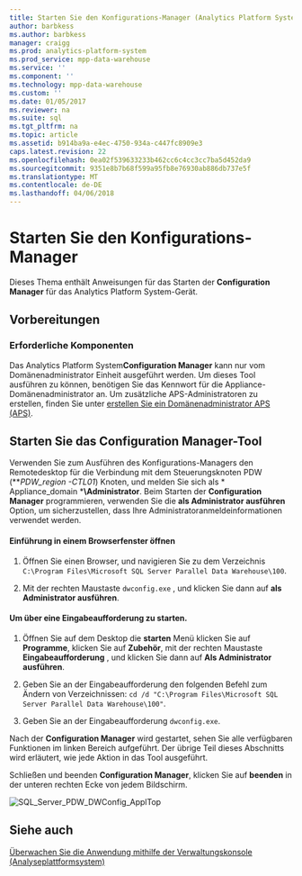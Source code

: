 ```yaml
---
title: Starten Sie den Konfigurations-Manager (Analytics Platform System)
author: barbkess
ms.author: barbkess
manager: craigg
ms.prod: analytics-platform-system
ms.prod_service: mpp-data-warehouse
ms.service: ''
ms.component: ''
ms.technology: mpp-data-warehouse
ms.custom: ''
ms.date: 01/05/2017
ms.reviewer: na
ms.suite: sql
ms.tgt_pltfrm: na
ms.topic: article
ms.assetid: b914ba9a-e4ec-4750-934a-c447fc8909e3
caps.latest.revision: 22
ms.openlocfilehash: 0ea02f539633233b462cc6c4cc3cc7ba5d452da9
ms.sourcegitcommit: 9351e8b7b68f599a95fb8e76930ab886db737e5f
ms.translationtype: MT
ms.contentlocale: de-DE
ms.lasthandoff: 04/06/2018
---
```

# <a name="launch-the-configuration-manager"></a>Starten Sie den Konfigurations-Manager
Dieses Thema enthält Anweisungen für das Starten der **Configuration Manager** für das Analytics Platform System-Gerät.  
  
## <a name="before-you-begin"></a>Vorbereitungen  
  
### <a name="prerequisites"></a>Erforderliche Komponenten  
Das Analytics Platform System**Configuration Manager** kann nur vom Domänenadministrator Einheit ausgeführt werden. Um dieses Tool ausführen zu können, benötigen Sie das Kennwort für die Appliance-Domänenadministrator an. Um zusätzliche APS-Administratoren zu erstellen, finden Sie unter [erstellen Sie ein Domänenadministrator APS &#40;APS&#41;](create-an-aps-domain-administrator-aps.md).  
  
## <a name="Accessing"></a>Starten Sie das Configuration Manager-Tool  
Verwenden Sie zum Ausführen des Konfigurations-Managers den Remotedesktop für die Verbindung mit dem Steuerungsknoten PDW (***PDW_region *-CTL01**) Knoten, und melden Sie sich als * Appliance_domain ***\Administrator**. Beim Starten der **Configuration Manager** programmieren, verwenden Sie die **als Administrator ausführen** Option, um sicherzustellen, dass Ihre Administratoranmeldeinformationen verwendet werden.  
  
#### <a name="to-launch-from-a-browser-window"></a>Einführung in einem Browserfenster öffnen  
  
1.  Öffnen Sie einen Browser, und navigieren Sie zu dem Verzeichnis `C:\Program Files\Microsoft SQL Server Parallel Data Warehouse\100`.  
  
2.  Mit der rechten Maustaste `dwconfig.exe` , und klicken Sie dann auf **als Administrator ausführen**.  
  
#### <a name="to-launch-from-a-command-prompt"></a>Um über eine Eingabeaufforderung zu starten.  
  
1.  Öffnen Sie auf dem Desktop die **starten** Menü klicken Sie auf **Programme**, klicken Sie auf **Zubehör**, mit der rechten Maustaste **Eingabeaufforderung** , und klicken Sie dann auf  **Als Administrator ausführen**.  
  
2.  Geben Sie an der Eingabeaufforderung den folgenden Befehl zum Ändern von Verzeichnissen: `cd /d "C:\Program Files\Microsoft SQL Server Parallel Data Warehouse\100"`.  
  
3.  Geben Sie an der Eingabeaufforderung `dwconfig.exe`.  
  
Nach der **Configuration Manager** wird gestartet, sehen Sie alle verfügbaren Funktionen im linken Bereich aufgeführt. Der übrige Teil dieses Abschnitts wird erläutert, wie jede Aktion in das Tool ausgeführt.  
  
Schließen und beenden **Configuration Manager**, klicken Sie auf **beenden** in der unteren rechten Ecke von jedem Bildschirm.  
  
![SQL_Server_PDW_DWConfig_ApplTop](./media/launch-the-configuration-manager/SQL_Server_PDW_DWConfig_ApplTop.png "SQL_Server_PDW_DWConfig_ApplTop")  
  
## <a name="see-also"></a>Siehe auch  
[Überwachen Sie die Anwendung mithilfe der Verwaltungskonsole &#40;Analyseplattformsystem&#41;](monitor-the-appliance-by-using-the-admin-console.md)  
  
